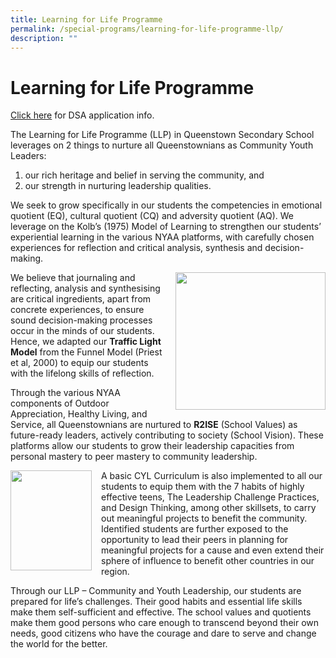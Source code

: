 ```yaml
---
title: Learning for Life Programme
permalink: /special-programs/learning-for-life-programme-llp/
description: ""
---
```

Learning for Life Programme
===========================

[Click here](https://staging.d33coz43hxnqna.amplifyapp.com/admission/) for DSA application info.


The Learning for Life Programme (LLP) in Queenstown Secondary School leverages on 2 things to nurture all Queenstownians as Community Youth Leaders:

1.  our rich heritage and belief in serving the community, and
2.  our strength in nurturing leadership qualities.

We seek to grow specifically in our students the competencies in emotional quotient (EQ), cultural quotient (CQ) and adversity quotient (AQ). We leverage on the Kolb’s (1975) Model of Learning to strengthen our students’ experiential learning in the various NYAA platforms, with carefully chosen experiences for reflection and critical analysis, synthesis and decision-making.


<img src="/images/Programmes/traffic-light.jpg" style="width:240px;height:220px;margin-left:15px;" align = "right">


We believe that journaling and reflecting, analysis and synthesising are critical ingredients, apart from concrete experiences, to ensure sound decision-making processes occur in the minds of our students. Hence, we adapted our **Traffic Light Model** from the Funnel Model (Priest et al, 2000) to equip our students with the lifelong skills of reflection.

Through the various NYAA components of Outdoor Appreciation, Healthy Living, and Service, all Queenstownians are nurtured to **R2ISE** (School Values) as future-ready leaders, actively contributing to society (School Vision). These platforms allow our students to grow their leadership capacities from personal mastery to peer mastery to community leadership.

<img src="/images/Programmes/student-113x150.jpg" style="width:130px;height:160px;margin-right:15px;" align = "left">

A basic CYL Curriculum is also implemented to all our students to equip them with the 7 habits of highly effective teens, The Leadership Challenge Practices, and Design Thinking, among other skillsets, to carry out meaningful projects to benefit the community. Identified students are further exposed to the opportunity to lead their peers in planning for meaningful projects for a cause and even extend their sphere of influence to benefit other countries in our region.

Through our LLP – Community and Youth Leadership, our students are prepared for life’s challenges. Their good habits and essential life skills make them self-sufficient and effective. The school values and quotients make them good persons who care enough to transcend beyond their own needs, good citizens who have the courage and dare to serve and change the world for the better.